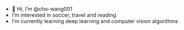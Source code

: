 - 👋 Hi, I’m @cho-wang001
- I’m interested in soccer, travel and reading
- I’m currently learning deep learning and computer vision algorithms

<!---
cho-wang001/cho-wang001 is a ✨ special ✨ repository because its `README.md` (this file) appears on your GitHub profile.
You can click the Preview link to take a look at your changes.
--->
